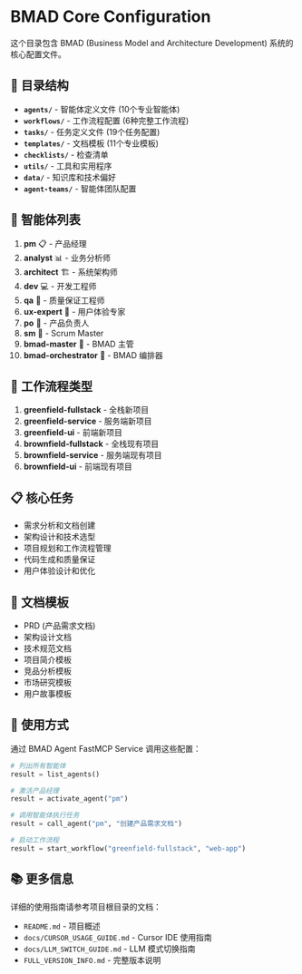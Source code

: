 # BMAD Core Configuration

这个目录包含 BMAD (Business Model and Architecture Development) 系统的核心配置文件。

## 📁 目录结构

- **`agents/`** - 智能体定义文件 (10个专业智能体)
- **`workflows/`** - 工作流程配置 (6种完整工作流程)
- **`tasks/`** - 任务定义文件 (19个任务配置)
- **`templates/`** - 文档模板 (11个专业模板)
- **`checklists/`** - 检查清单
- **`utils/`** - 工具和实用程序
- **`data/`** - 知识库和技术偏好
- **`agent-teams/`** - 智能体团队配置

## 🤖 智能体列表

1. **pm** 📋 - 产品经理
2. **analyst** 📊 - 业务分析师
3. **architect** 🏗️ - 系统架构师
4. **dev** 💻 - 开发工程师
5. **qa** 🧪 - 质量保证工程师
6. **ux-expert** 🎨 - 用户体验专家
7. **po** 📝 - 产品负责人
8. **sm** 🏃 - Scrum Master
9. **bmad-master** 🎯 - BMAD 主管
10. **bmad-orchestrator** 🎼 - BMAD 编排器

## 🔄 工作流程类型

1. **greenfield-fullstack** - 全栈新项目
2. **greenfield-service** - 服务端新项目
3. **greenfield-ui** - 前端新项目
4. **brownfield-fullstack** - 全栈现有项目
5. **brownfield-service** - 服务端现有项目
6. **brownfield-ui** - 前端现有项目

## 📋 核心任务

- 需求分析和文档创建
- 架构设计和技术选型
- 项目规划和工作流程管理
- 代码生成和质量保证
- 用户体验设计和优化

## 📄 文档模板

- PRD (产品需求文档)
- 架构设计文档
- 技术规范文档
- 项目简介模板
- 竞品分析模板
- 市场研究模板
- 用户故事模板

## 🚀 使用方式

通过 BMAD Agent FastMCP Service 调用这些配置：

```python
# 列出所有智能体
result = list_agents()

# 激活产品经理
result = activate_agent("pm")

# 调用智能体执行任务
result = call_agent("pm", "创建产品需求文档")

# 启动工作流程
result = start_workflow("greenfield-fullstack", "web-app")
```

## 📚 更多信息

详细的使用指南请参考项目根目录的文档：
- `README.md` - 项目概述
- `docs/CURSOR_USAGE_GUIDE.md` - Cursor IDE 使用指南
- `docs/LLM_SWITCH_GUIDE.md` - LLM 模式切换指南
- `FULL_VERSION_INFO.md` - 完整版本说明